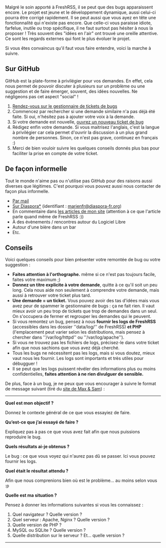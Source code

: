 Malgré le soin apporté à FreshRSS, il se peut que des bugs apparaissent encore. Le projet est jeune et le développement dynamique, aussi celui-ci pourra être corrigé rapidement. Il se peut aussi que vous ayez en tête une fonctionnalité qui n'existe pas encore. Que celle-ci vous paraisse idiote, farfelue, inutile ou trop spécifique, il ne faut surtout pas hésiter à nous la proposer ! Très souvent des "idées en l'air" ont trouvé une oreille attentive. Ce sont les regards externes qui font le plus évoluer le projet.

Si vous êtes convaincus qu'il faut vous faire entendre, voici la marche à suivre.

## Sur GitHub

GitHub est la plate-forme à privilégier pour vos demandes. En effet, cela nous permet de pouvoir discuter à plusieurs sur un problème ou une suggestion et de faire émerger, souvent, des idées nouvelles. Ne négligeons pas cet aspect "social" !

 1. [Rendez-vous sur le gestionnaire de tickets de bugs](https://github.com/FreshRSS/FreshRSS/issues)
 2. Commencez par rechercher si une demande similaire n'a pas déjà été faite. Si oui, n'hésitez pas à ajouter votre voix à la demande.
 3. Si votre demande est nouvelle, [ouvrez un nouveau ticket de bug](https://github.com/FreshRSS/FreshRSS/issues/new)
 4. Rédigez enfin votre demande. Si vous maitrisez l'anglais, c'est la langue à privilégier car cela permet d'ouvrir la discussion à un plus grand nombre de personnes. Sinon, ce n'est pas grave, continuez en français :)
 5. Merci de bien vouloir suivre les quelques conseils donnés plus bas pour faciliter la prise en compte de votre ticket.

## De façon informelle

Tout le monde n'aime pas ou n'utilise pas GitHub pour des raisons aussi diverses que légitimes. C'est pourquoi vous pouvez aussi nous contacter de façon plus informelle.

* [Par mail](dev@marienfressinaud.fr)
* [Sur Diaspora*](https://diaspora-fr.org/people/14269f55abbb6818) (identifiant : marienfr@diaspora-fr.org)
* En commentaire dans [les articles de mon site](http://marienfressinaud.fr/) (attention à ce que l'article parle quand même de FreshRSS :))
* À des évènements / rencontres autour du Logiciel Libre
* Autour d'une bière dans un bar
* Etc.

## Conseils

Voici quelques conseils pour bien présenter votre remontée de bug ou votre suggestion :


* **Faites attention à l'orthographe.** même si ce n'est pas toujours facile, faites votre maximum ;)
* **Donnez un titre explicite à votre demande**, quitte à ce qu'il soit un peu long. Cela nous aide non seulement à comprendre votre demande, mais aussi à retrouver votre ticket plus tard.
* **Une demande = un ticket.** Vous pouvez avoir des tas d'idées mais vous avez peur de spammer le gestionnaire de bugs : ça ne fait rien. Il vaut mieux avoir un peu trop de tickets que trop de demandes dans un seul. On s'occupera de fermer et regrouper les demandes qui le peuvent.
* Si vous remontez un bug, pensez à nous **fournir les logs de FreshRSS** (accessibles dans les dossier ''data/log/'' de FreshRSS) **et PHP** (l'emplacement peut varier selon les distributions, mais pensez à chercher dans ''/var/log/httpd'' ou ''/var/log/apache'').
* Si vous ne trouvez pas les fichiers de logs, précisez-le dans votre ticket afin que nous sachions que vous avez déjà cherché.
* Tous les bugs ne nécessitent pas les logs, mais si vous doutez, mieux vaut nous les fournir. Les logs sont importants et très utiles pour débugguer !
* Il se peut que les logs puissent révéler des informations plus ou moins confidentielles, **faites attention à ne rien divulguer de sensible.**

De plus, face à un bug, je ne peux que vous encourager à suivre le format de message suivant (tiré du [site de Max & Sam](http://sametmax.com/template-de-demande-daide-en-informatique/)) :

----

**Quel est mon objectif ?**

Donnez le contexte général de ce que vous essayiez de faire.

**Qu’est-ce que j’ai essayé de faire ?**

Expliquez pas à pas ce que vous avez fait afin que nous puissions reproduire le bug.

**Quels résultats ai-je obtenus ?**

Le bug : ce que vous voyez qui n'aurez pas dû se passer. Ici vous pouvez fournir les logs.

**Quel était le résultat attendu ?**

Afin que nous comprenions bien où est le problème... au moins selon vous :p

**Quelle est ma situation ?**

Pensez à donner les informations suivantes si vous les connaissez :

 1. Quel navigateur ? Quelle version ?
 2. Quel serveur : Apache, Nginx ? Quelle version ?
 3. Quelle version de PHP ?
 4. MySQL ou SQLite ? Quelle version ?
 5. Quelle distribution sur le serveur ? Et… quelle version ?

----

